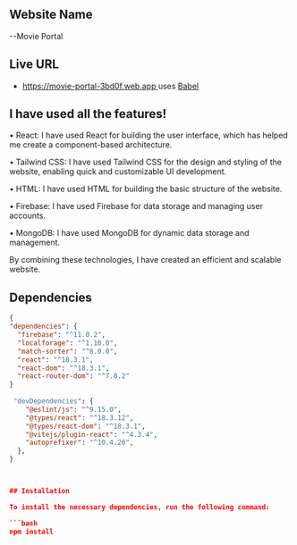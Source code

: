 ## Website Name

--Movie Portal

## Live URL

- [ https://movie-portal-3bd0f.web.app ](https://movie-portal-3bd0f.web.app)
  uses [Babel](https://babeljs.io/)

## I have used all the features!

• React: I have used React for building the user interface, which has helped me
create a component-based architecture.

• Tailwind CSS: I have used Tailwind CSS for the design and styling of the
website, enabling quick and customizable UI development.

• HTML: I have used HTML for building the basic structure of the website.

• Firebase: I have used Firebase for data storage and managing user accounts.

• MongoDB: I have used MongoDB for dynamic data storage and management.

By combining these technologies, I have created an efficient and scalable
website.


## Dependencies

```json
{
"dependencies": {
  "firebase": "^11.0.2",
  "localforage": "^1.10.0",
  "match-sorter": "^8.0.0",
  "react": "^18.3.1",
  "react-dom": "^18.3.1",
  "react-router-dom": "^7.0.2"
}
  
 "devDependencies": {
    "@eslint/js": "^9.15.0",
    "@types/react": "^18.3.12",
    "@types/react-dom": "^18.3.1",
    "@vitejs/plugin-react": "^4.3.4",
    "autoprefixer": "^10.4.20",
  },
}



## Installation

To install the necessary dependencies, run the following command:

```bash
npm install

